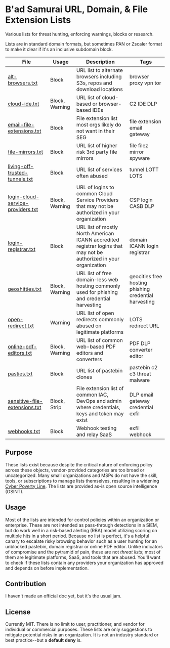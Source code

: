 # B'ad Samurai URL, Domain, & File Extension Lists

Various lists for threat hunting, enforcing warnings, blocks or research.

Lists are in standard domain formats, but sometimes PAN or Zscaler format to make it clear if it's an inclusive subdomain block.

|  File  |  Usage | Description  |  Tags  |
|--------|------------------|---------------|--------| 
| [alt-browsers.txt](./alt-browsers.txt) | Block | URL list to alternate browsers including S3s, repos and download locations | browser proxy vpn tor |
| [cloud-ide.txt](./cloud-ide.txt) | Block, Warning | URL list of cloud-based or browser-based IDEs | C2 IDE DLP |
| [email-file-extensions.txt](./email-file-extensions.txt) | Block | File extension list most orgs likely do not want in their SEG | file extension email gateway |
| [file-mirrors.txt](./file-mirrors.txt) | Block | URL list of higher risk 3rd party file mirrors | file filez mirror spyware |
| [living-off-trusted-tunnels.txt](./living-off-trusted-tunnels.txt) | Block | URL list of services often abused | tunnel LOTT LOTS | 
| [login-cloud-service-providers.txt](./login-cloud-service-providers.txt) | Block, Warning | URL of logins to common Cloud Service Providers that may not be authorized in your organization | CSP login CASB DLP | 
| [login-registrar.txt](./login-registrar.txt) | Block | URL list of mostly North American ICANN accredited registrar logins that may not be authorized in your organization | domain ICANN login registrar |
| [geoshitties.txt](./geoshitties.txt) | Block, Warning | URL list of free domain-less web hosting commonly used for phishing and credential harvesting | geocities free hosting phishing credential harvesting |
| [open-redirect.txt](./open-redirect.txt) | Warning | URL list of open redirects commonly abused on legitimate platforms | LOTS redirect URL |
| [online-pdf-editors.txt](./online-pdf-editors.txt) | Block, Warning | URL list of common web-based PDF editors and converters | PDF DLP converter editor |
| [pasties.txt](./pasties.txt) | Block | URL list of pastebin clones | pastebin c2 c3 threat malware |
| [sensitive-file-extensions.txt](./sensitive-file-extensions.txt) | Block, Strip | File extension list of common IAC, DevOps and admin where credentials, keys and token may exist | DLP email gateway credential exfil |
| [webhooks.txt](./webhooks.txt) | Block | Webhook testing and relay SaaS | exfil webhook |

## Purpose

These lists exist because despite the critical nature of enforcing policy across these objects, vendor-provided categories are too broad or uncategorized. Many small organizations and MSPs do not have the skill, tools, or subscriptions to manage lists themselves, resulting in a widening [Cyber Poverty Line](https://www.cyberpovertyline.org/). The lists are provided as-is open source intelligence (OSINT).  

## Usage

Most of the lists are intended for control policies within an organization or enterprise. These are not intended as pass-through detections in a SIEM, but do work well in a risk-based alerting (RBA) model utilizing scoring on multiple hits in a short period. Because no list is perfect, it's a helpful canary to escalate risky browsing behavior such as a user hunting for an unblocked pastebin, domain registrar or online PDF editor. Unlike indicators of compromise and the pytramid of pain, these are not *threat lists*; most of them are legitimate platforms, SaaS, and tools that are abused. You'll want to check if these lists contain any providers your organization has approved and depends on before implementation.

## Contribution

I haven't made an official doc yet, but it's the usual jam.

## License

Currently MIT. There is no limit to user, practitioner, and vendor for individual or commercial purposes. These lists are only suggestions to mitigate potential risks in an organization. It is not an industry standard or best practice--but a __default deny__ is.
